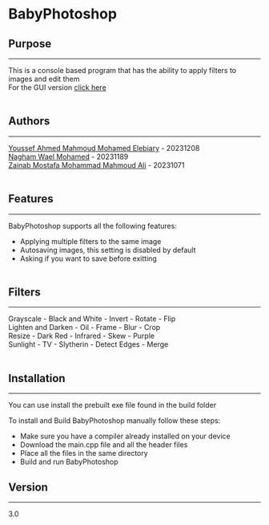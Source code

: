 # BabyPhotoshop<br>

## Purpose
___
This is a console based program that has the ability to apply filters to images and edit them<br>
For the GUI version [click here](https://github.com/YoussefElebiary/PhotoWizard)<br><br>

## Authors
___
[Youssef Ahmed Mahmoud Mohamed Elebiary](https://github.com/YoussefElebiary)    -    20231208<br>
[Nagham Wael Mohamed](https://github.com/NaghamProgrammer)    -    20231189<br>
[Zainab Mostafa Mohammad Mahmoud Ali](https://github.com/z18409)       -    20231071<br><br>

## Features
___
BabyPhotoshop supports all the following features:
* Applying multiple filters to the same image <br>
* Autosaving images, this setting is disabled by default <br>
* Asking if you want to save before exitting <br><br>

## Filters
___
Grayscale   -   Black and White   -   Invert   -   Rotate   -   Flip <br>
Lighten and Darken   -   Oil   -   Frame   -   Blur   -   Crop <br>
Resize   -   Dark Red   -   Infrared   -   Skew   -   Purple <br>
Sunlight   -   TV   -   Slytherin   -   Detect Edges   -   Merge <br><br>

## Installation
___
You can use install the prebuilt exe file found in the build folder <br>

To install and Build BabyPhotoshop manually follow these steps:
* Make sure you have a compiler already installed on your device <br>
* Download the main.cpp file and all the header files <br>
* Place all the files in the same directory <br>
* Build and run BabyPhotoshop <br>

## Version
___
3.0